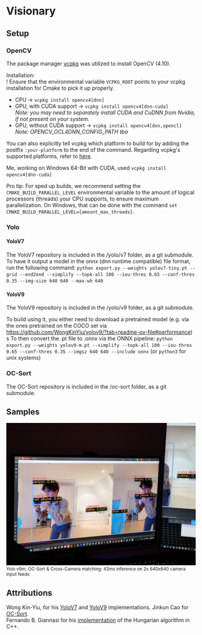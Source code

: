 # Visionary

## Setup

### OpenCV
The package manager [vcpkg](https://vcpkg.io/en/package/opencv4) was utilized to install OpenCV (4.10).

Installation:\
! Ensure that the environmental variable `VCPKG_ROOT` points to your vcpkg installation for Cmake to pick it up properly.
- CPU -> `vcpkg install opencv4[dnn]`
- GPU, with CUDA support -> `vcpkg install opencv4[dnn-cuda]`\
  *Note: you may need to separately install CUDA and CuDNN from Nvidia, if not present on your system.*
- GPU, without CUDA support -> `vcpkg install opencv4[dnn,opencl]`\
  *Note: OPENCV_OCL4DNN_CONFIG_PATH tba*

You can also explicitly tell vcpkg which platform to build for by adding the postfix `:your-platform` to the end of the command.
Regarding vcpkg's supported platforms, refer to [here](https://github.com/microsoft/vcpkg/tree/master/triplets).

Me, working on Windows 64-Bit with CUDA, used `vcpkg install opencv4[dnn-cuda]`

Pro tip:
For sped up builds, we recommend setting the `CMAKE_BUILD_PARALLEL_LEVEL` environmental variable to the amount of logical processors (threads) your CPU supports, to ensure maximum parallelization.
On Windows, that can be done with the command `set CMAKE_BUILD_PARALLEL_LEVEL={amount_max_threads}`.

### Yolo

#### YoloV7

The YoloV7 repository is included in the /yolo/v7 folder, as a git submodule.
To have it output a model in the onnx (dnn runtime compatible) file format, run the following command:
`python export.py --weights yolov7-tiny.pt --grid --end2end --simplify --topk-all 100 --iou-thres 0.65 --conf-thres 0.35 --img-size 640 640 --max-wh 640`

#### YoloV9

The YoloV9 repository is included in the /yolo/v9 folder, as a git submodule.

To build using it, you either need to download a pretrained model (e.g. via the ones pretrained on the COCO set via https://github.com/WongKinYiu/yolov9/?tab=readme-ov-file#performance)
s
To then convert the .pt file to .onnx via the ONNX pipeline:
`python export.py --weights yolov9-m.pt --simplify --topk-all 100 --iou-thres 0.65 --conf-thres 0.35 --imgsz 640 640 --include onnx`
(or `python3` for unix systems)

### OC-Sort

The OC-Sort repository is included in the /oc-sort folder, as a git submodule.

## Samples
<div style="">
  <img src="docs/assets/sample-1.jpg" alt="Sample Image" />
  <p style="font-size: smaller; margin-top: 0px;">Yolo v9m, OC-Sort & Cross-Camera matching: 43ms inference on 2x 640x640 camera input feeds</p>
</div>

## Attributions
Wong Kin-Yiu, for his [YoloV7](https://github.com/WongKinYiu) and [YoloV9](https://github.com/WongKinYiu/yolov9) implementations.
Jinkun Cao for [OC-Sort](https://github.com/noahcao/OC_SORT).\
Fernando B. Giannasi for his [implementation](https://github.com/phoemur/hungarian_algorithm) of the Hungarian algorithm in C++.

